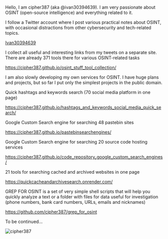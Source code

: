 
Hello, I am cipher387 (aka @ivan30394639). I am very passionate about OSINT (open-source intelligence) and everything related to it.

I follow a Twitter account where I post various practical notes about OSINT, with occasional distractions from other cybersecurity and tech-related topics.

<a href="https://twitter.com/Ivan30394639">Ivan30394639</a>

I collect all useful and interesting links from my tweets on a separate site. There are already 371 tools there for various OSINT-related tasks

https://cipher387.github.io/osint_stuff_tool_collection/

I am also slowly developing my own services for OSINT. I have huge plans and projects, but so far I put only the simplest projects in the public domain.


Quick hashtags and keywords search (70 social media platform in one page)

https://cipher387.github.io/hashtags_and_keywords_social_media_quick_search/


Google Custom Search engine for searching 48 pastebin sites

https://cipher387.github.io/pastebinsearchengines/

Google Custom Search engine for searching 20 source code hosting services

https://cipher387.github.io/code_repository_google_custom_search_engines/

21 tools for searching cached and archived websites in one page

https://quickcacheandarchivesearch.onrender.com/

GREP FOR OSINT is a set of very simple shell scripts that will help you quickly analyze a text or a folder with files for data useful for investigation (phone numbers, bank card numbers, URLs, emails and nicknames)

https://github.com/cipher387/grep_for_osint


To be continued...

<p align="left"> <img src="https://komarev.com/ghpvc/?username=cipher387" alt="cipher387" /> </p>



